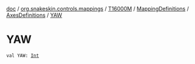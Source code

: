 [doc](../../../../index.md) / [org.snakeskin.controls.mappings](../../../index.md) / [T16000M](../../index.md) / [MappingDefinitions](../index.md) / [AxesDefinitions](index.md) / [YAW](./-y-a-w.md)

# YAW

`val YAW: `[`Int`](https://kotlinlang.org/api/latest/jvm/stdlib/kotlin/-int/index.html)